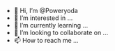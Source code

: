 - 👋 Hi, I’m @Poweryoda
- 👀 I’m interested in ...
- 🌱 I’m currently learning ...
- 💞️ I’m looking to collaborate on ...
- 📫 How to reach me ...

<!---
Poweryoda/Poweryoda is a ✨ special ✨ repository because its `README.md` (this file) appears on your GitHub profile.
You can click the Preview link to take a look at your changes.
--->
